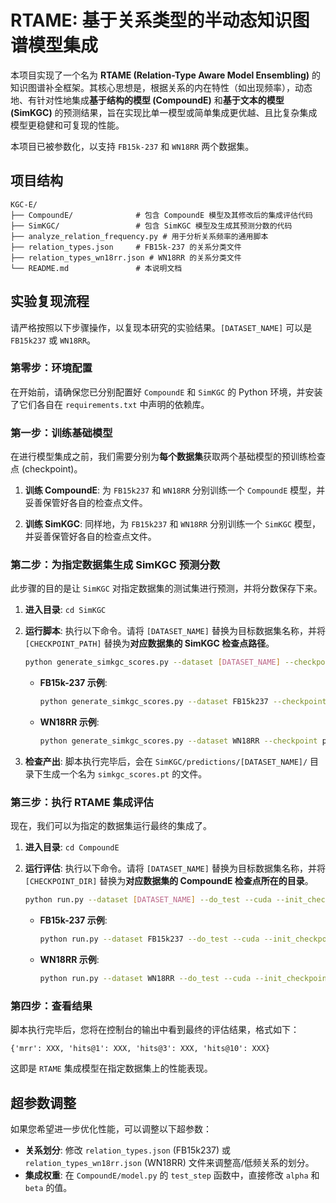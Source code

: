 # RTAME: 基于关系类型的半动态知识图谱模型集成

本项目实现了一个名为 **RTAME (Relation-Type Aware Model Ensembling)** 的知识图谱补全框架。其核心思想是，根据关系的内在特性（如出现频率），动态地、有针对性地集成**基于结构的模型 (CompoundE)** 和**基于文本的模型 (SimKGC)** 的预测结果，旨在实现比单一模型或简单集成更优越、且比复杂集成模型更稳健和可复现的性能。

本项目已被参数化，以支持 `FB15k-237` 和 `WN18RR` 两个数据集。

## 项目结构

```
KGC-E/
├── CompoundE/              # 包含 CompoundE 模型及其修改后的集成评估代码
├── SimKGC/                 # 包含 SimKGC 模型及生成其预测分数的代码
├── analyze_relation_frequency.py # 用于分析关系频率的通用脚本
├── relation_types.json     # FB15k-237 的关系分类文件
├── relation_types_wn18rr.json # WN18RR 的关系分类文件
└── README.md               # 本说明文档
```

## 实验复现流程

请严格按照以下步骤操作，以复现本研究的实验结果。`[DATASET_NAME]` 可以是 `FB15k237` 或 `WN18RR`。

### 第零步：环境配置

在开始前，请确保您已分别配置好 `CompoundE` 和 `SimKGC` 的 Python 环境，并安装了它们各自在 `requirements.txt` 中声明的依赖库。

### 第一步：训练基础模型

在进行模型集成之前，我们需要分别为**每个数据集**获取两个基础模型的预训练检查点 (checkpoint)。

1.  **训练 CompoundE**: 为 `FB15k237` 和 `WN18RR` 分别训练一个 `CompoundE` 模型，并妥善保管好各自的检查点文件。

2.  **训练 SimKGC**: 同样地，为 `FB15k237` 和 `WN18RR` 分别训练一个 `SimKGC` 模型，并妥善保管好各自的检查点文件。

### 第二步：为指定数据集生成 SimKGC 预测分数

此步骤的目的是让 `SimKGC` 对指定数据集的测试集进行预测，并将分数保存下来。

1.  **进入目录**: `cd SimKGC`
2.  **运行脚本**: 执行以下命令。请将 `[DATASET_NAME]` 替换为目标数据集名称，并将 `[CHECKPOINT_PATH]` 替换为**对应数据集的 SimKGC 检查点路径**。

    ```bash
    python generate_simkgc_scores.py --dataset [DATASET_NAME] --checkpoint [CHECKPOINT_PATH]
    ```

    *   **FB15k-237 示例**:
        ```bash
        python generate_simkgc_scores.py --dataset FB15k237 --checkpoint checkpoint/FB15k237/SimKGC_FB15k237_bert-base-uncased/checkpoint_best.pt
        ```

    *   **WN18RR 示例**:
        ```bash
        python generate_simkgc_scores.py --dataset WN18RR --checkpoint path/to/your/wn18rr/simkgc_checkpoint.pt
        ```

3.  **检查产出**: 脚本执行完毕后，会在 `SimKGC/predictions/[DATASET_NAME]/` 目录下生成一个名为 `simkgc_scores.pt` 的文件。

### 第三步：执行 RTAME 集成评估

现在，我们可以为指定的数据集运行最终的集成了。

1.  **进入目录**: `cd CompoundE`
2.  **运行评估**: 执行以下命令。请将 `[DATASET_NAME]` 替换为目标数据集名称，并将 `[CHECKPOINT_DIR]` 替换为**对应数据集的 CompoundE 检查点所在的目录**。

    ```bash
    python run.py --dataset [DATASET_NAME] --do_test --cuda --init_checkpoint [CHECKPOINT_DIR]
    ```

    *   **FB15k-237 示例**:
        ```bash
        python run.py --dataset FB15k237 --do_test --cuda --init_checkpoint log/FB15k237/CompoundE/...
        ```

    *   **WN18RR 示例**:
        ```bash
        python run.py --dataset WN18RR --do_test --cuda --init_checkpoint path/to/your/wn18rr/compounde_checkpoint_dir
        ```

### 第四步：查看结果

脚本执行完毕后，您将在控制台的输出中看到最终的评估结果，格式如下：

```
{'mrr': XXX, 'hits@1': XXX, 'hits@3': XXX, 'hits@10': XXX}
```

这即是 `RTAME` 集成模型在指定数据集上的性能表现。

## 超参数调整

如果您希望进一步优化性能，可以调整以下超参数：

*   **关系划分**: 修改 `relation_types.json` (FB15k237) 或 `relation_types_wn18rr.json` (WN18RR) 文件来调整高/低频关系的划分。
*   **集成权重**: 在 `CompoundE/model.py` 的 `test_step` 函数中，直接修改 `alpha` 和 `beta` 的值。